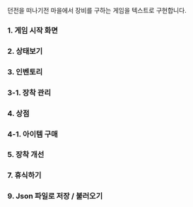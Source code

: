 던전을 떠나기전 마을에서 장비를 구하는 게임을 텍스트로 구현합니다.

### 1. 게임 시작 화면
### 2. 상태보기
### 3. 인벤토리
### 3-1. 장착 관리 
### 4. 상점
### 4-1. 아이템 구매
### 5. 장착 개선
### 7. 휴식하기
### 9. Json 파일로 저장 / 불러오기
